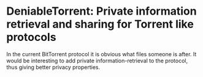 # DeniableTorrent: Private information retrieval and sharing for Torrent like protocols

In the current BitTorrent protocol it is obvious what files someone is after. It would be interesting to add private information-retrieval to the protocol, thus giving better privacy properties.
